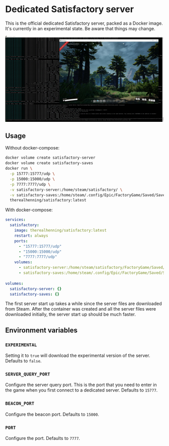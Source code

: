 # Dedicated Satisfactory server

This is the official dedicated Satisfactory server, packed as a Docker image. It's currently in an experimental state. Be aware that things may change.

![Server logs and game](screenshot.jpg)

## Usage

Without docker-compose:

```sh
docker volume create satisfactory-server
docker volume create satisfactory-saves
docker run \
  -p 15777:15777/udp \
  -p 15000:15000/udp \
  -p 7777:7777/udp \
  -v satisfactory-server:/home/steam/satisfactory/ \
  -v satisfactory-saves:/home/steam/.config/Epic/FactoryGame/Saved/SaveGames/server/ \
  therealhenning/satisfactory:latest
```

With docker-compose:

```yml
services:
  satisfactory:
    image: therealhenning/satisfactory:latest
    restart: always
    ports:
      - "15777:15777/udp"
      - "15000:15000/udp"
      - "7777:7777/udp"
    volumes:
      - satisfactory-server:/home/steam/satisfactory/FactoryGame/Saved/
      - satisfactory-saves:/home/steam/.config/Epic/FactoryGame/Saved/SaveGames/server/

volumes:
  satisfactory-server: {}
  satisfactory-saves: {}
```

The first server start up takes a while since the server files are downloaded from Steam. After the container was created and all the server files were downloaded initially, the server start up should be much faster.

## Environment variables

### `EXPERIMENTAL`

Setting it to `true` will download the experimental version of the server. Defaults to `false`.

### `SERVER_QUERY_PORT`

Configure the server query port. This is the port that you need to enter in the game when you first connect to a dedicated server. Defaults to `15777`.

### `BEACON_PORT`

Configure the beacon port. Defaults to `15000`.

### `PORT`

Configure the port. Defaults to `7777`.

